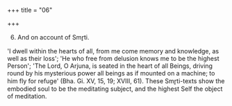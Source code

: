 +++
title = "06"

+++


6. And on account of Smr̥ti.

'I dwell within the hearts of all, from me come memory and knowledge, as well as their loss'; 'He who free from delusion knows me to be the highest Person'; 'The Lord, O Arjuna, is seated in the heart of all Beings, driving round by his mysterious power all beings as if mounted on a machine; to him fly for refuge' (Bha. Gi. XV, 15, 19; XVIII, 61). These Smr̥ti-texts show the embodied soul to be the meditating subject, and the highest Self the object of meditation.

